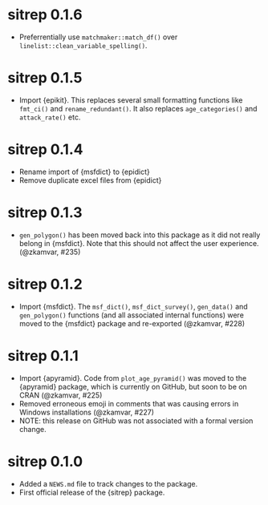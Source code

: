 # sitrep 0.1.6

 * Preferrentially use `matchmaker::match_df()` over 
   `linelist::clean_variable_spelling()`.

# sitrep 0.1.5

* Import {epikit}. This replaces several small formatting functions like 
  `fmt_ci()` and `rename_redundant()`. It also replaces `age_categories()` and
  `attack_rate()` etc.

# sitrep 0.1.4

* Rename import of {msfdict} to {epidict}
* Remove duplicate excel files from {epidict}

# sitrep 0.1.3

* `gen_polygon()` has been moved back into this package as it did not really
  belong in {msfdict}. Note that this should not affect the user experience.
  (@zkamvar, #235)

# sitrep 0.1.2

* Import {msfdict}. The `msf_dict()`, `msf_dict_survey()`, `gen_data()` and
  `gen_polygon()` functions (and all associated internal functions) were moved
  to the {msfdict} package and re-exported (@zkamvar, #228)

# sitrep 0.1.1

* Import {apyramid}. Code from `plot_age_pyramid()` was moved to the {apyramid}
  package, which is currently on GitHub, but soon to be on CRAN (@zkamvar, #225)
* Removed erroneous emoji in comments that was causing errors in Windows
  installations (@zkamvar, #227)
* NOTE: this release on GitHub was not associated with a formal version change.

# sitrep 0.1.0

* Added a `NEWS.md` file to track changes to the package.
* First official release of the {sitrep} package.
